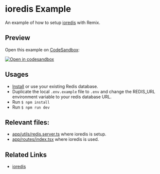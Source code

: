 # ioredis Example

An example of how to setup [ioredis](https://github.com/luin/ioredis) with Remix.

## Preview

Open this example on [CodeSandbox](https://codesandbox.com):

[![Open in codesandbox](https://codesandbox.io/static/img/play-codesandbox.svg)](https://codesandbox.io/s/github/remix-run/remix/tree/main/examples/ioredis)

## Usages

- [Install](https://redis.io/topics/quickstart) or use your existing Redis database.
- Duplicate the local `.env.example` file to `.env` and change the REDIS_URL environment variable to your redis database URL.
- Run `$ npm install`
- Run `$ npm run dev`

## Relevant files:

- [app/utils/redis.server.ts](./app/utils/redis.server.ts) where ioredis is setup.
- [app/routes/index.tsx](./app/routes/index.tsx) where ioredis is used.

## Related Links

- [ioredis](https://github.com/luin/ioredis)

